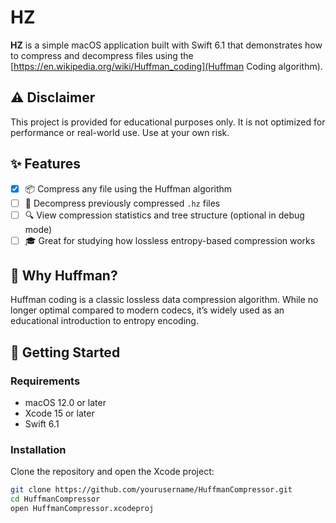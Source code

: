 # HZ

**HZ** is a simple macOS application built with Swift 6.1 that demonstrates how to compress and decompress files using the [https://en.wikipedia.org/wiki/Huffman_coding](Huffman Coding algorithm).

## ⚠️ Disclaimer
This project is provided for educational purposes only. It is not optimized for performance or real-world use. Use at your own risk.


## ✨ Features

- [x] 📦 Compress any file using the Huffman algorithm
- [ ] 📂 Decompress previously compressed `.hz` files
- [ ] 🔍 View compression statistics and tree structure (optional in debug mode)
- [ ] 🎓 Great for studying how lossless entropy-based compression works

## 🧠 Why Huffman?

Huffman coding is a classic lossless data compression algorithm. While no longer optimal compared to modern codecs, it’s widely used as an educational introduction to entropy encoding.

## 🚀 Getting Started

### Requirements

- macOS 12.0 or later
- Xcode 15 or later
- Swift 6.1

### Installation

Clone the repository and open the Xcode project:

```bash
git clone https://github.com/yourusername/HuffmanCompressor.git
cd HuffmanCompressor
open HuffmanCompressor.xcodeproj
